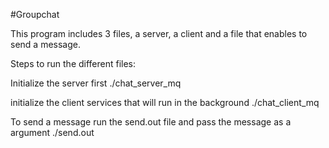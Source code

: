 #Groupchat

This program includes 3 files, a server, a client and a file that enables to send a message.


Steps to run the different files:

Initialize the server first
./chat_server_mq <port number>

initialize the client services that will run in the background
./chat_client_mq <ip> <server port number>

To send a message run the send.out file and pass the message as a argument
./send.out <message to send> 

